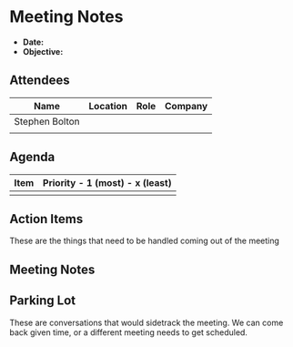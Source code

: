 # Meeting Notes

* **Date:**
* **Objective:**

## Attendees
| Name           | Location | Role | Company |
|----------------|----------|------|---------|
| Stephen Bolton |          |      |         |
|                |          |      |         |

## Agenda
| Item | Priority - 1 (most) - x (least) |
|------|---------------------------------|
|      |                                 |

## Action Items

These are the things that need to be handled coming out of the meeting

## Meeting Notes

## Parking Lot

These are conversations that would sidetrack the meeting. We can come back given time, or a different meeting needs to get scheduled.
